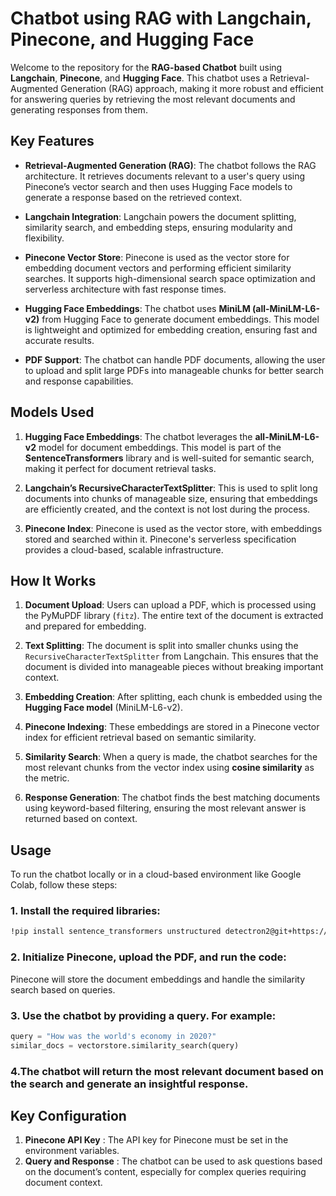 # Chatbot using RAG with Langchain, Pinecone, and Hugging Face

Welcome to the repository for the **RAG-based Chatbot** built using **Langchain**, **Pinecone**, and **Hugging Face**. This chatbot uses a Retrieval-Augmented Generation (RAG) approach, making it more robust and efficient for answering queries by retrieving the most relevant documents and generating responses from them.

## Key Features

- **Retrieval-Augmented Generation (RAG)**: The chatbot follows the RAG architecture. It retrieves documents relevant to a user's query using Pinecone’s vector search and then uses Hugging Face models to generate a response based on the retrieved context.
  
- **Langchain Integration**: Langchain powers the document splitting, similarity search, and embedding steps, ensuring modularity and flexibility.
  
- **Pinecone Vector Store**: Pinecone is used as the vector store for embedding document vectors and performing efficient similarity searches. It supports high-dimensional search space optimization and serverless architecture with fast response times.

- **Hugging Face Embeddings**: The chatbot uses **MiniLM (all-MiniLM-L6-v2)** from Hugging Face to generate document embeddings. This model is lightweight and optimized for embedding creation, ensuring fast and accurate results.

- **PDF Support**: The chatbot can handle PDF documents, allowing the user to upload and split large PDFs into manageable chunks for better search and response capabilities.

## Models Used

1. **Hugging Face Embeddings**: The chatbot leverages the **all-MiniLM-L6-v2** model for document embeddings. This model is part of the **SentenceTransformers** library and is well-suited for semantic search, making it perfect for document retrieval tasks.

2. **Langchain’s RecursiveCharacterTextSplitter**: This is used to split long documents into chunks of manageable size, ensuring that embeddings are efficiently created, and the context is not lost during the process.

3. **Pinecone Index**: Pinecone is used as the vector store, with embeddings stored and searched within it. Pinecone's serverless specification provides a cloud-based, scalable infrastructure.

## How It Works

1. **Document Upload**: Users can upload a PDF, which is processed using the PyMuPDF library (`fitz`). The entire text of the document is extracted and prepared for embedding.

2. **Text Splitting**: The document is split into smaller chunks using the `RecursiveCharacterTextSplitter` from Langchain. This ensures that the document is divided into manageable pieces without breaking important context.

3. **Embedding Creation**: After splitting, each chunk is embedded using the **Hugging Face model** (MiniLM-L6-v2).

4. **Pinecone Indexing**: These embeddings are stored in a Pinecone vector index for efficient retrieval based on semantic similarity.

5. **Similarity Search**: When a query is made, the chatbot searches for the most relevant chunks from the vector index using **cosine similarity** as the metric.

6. **Response Generation**: The chatbot finds the best matching documents using keyword-based filtering, ensuring the most relevant answer is returned based on context.

## Usage

To run the chatbot locally or in a cloud-based environment like Google Colab, follow these steps:

### 1. Install the required libraries:

```bash
!pip install sentence_transformers unstructured detectron2@git+https://github.com/facebookresearch/detectron2.git@v0.6 PyMuPDF langchain-community tensorflow pinecone-client[grpc]
```
### 2. Initialize Pinecone, upload the PDF, and run the code: 
Pinecone will store the document embeddings and handle the similarity search based on queries.

### 3. Use the chatbot by providing a query. For example:
```python
query = "How was the world's economy in 2020?"
similar_docs = vectorstore.similarity_search(query)
```
### 4.The chatbot will return the most relevant document based on the search and generate an insightful response.

## Key Configuration
1. **Pinecone API Key** : The API key for Pinecone must be set in the environment variables.
2. **Query and Response** : The chatbot can be used to ask questions based on the document’s content, especially for complex queries requiring document context.

